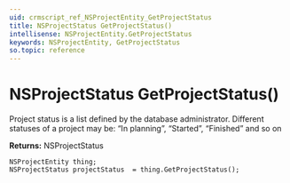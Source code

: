 ```yaml
---
uid: crmscript_ref_NSProjectEntity_GetProjectStatus
title: NSProjectStatus GetProjectStatus()
intellisense: NSProjectEntity.GetProjectStatus
keywords: NSProjectEntity, GetProjectStatus
so.topic: reference
---
```


# NSProjectStatus GetProjectStatus()

Project status is a list defined by the database administrator. Different statuses of a project may be: “In planning”, “Started”, “Finished” and so on

**Returns:** NSProjectStatus

```crmscript
NSProjectEntity thing;
NSProjectStatus projectStatus  = thing.GetProjectStatus();
```

